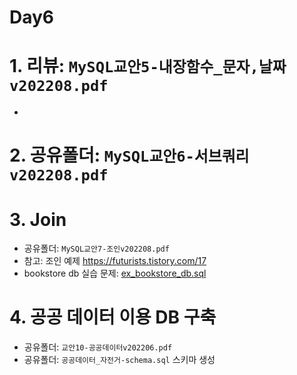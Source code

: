 # Day6

# 1. 리뷰: `MySQL교안5-내장함수_문자,날짜v202208.pdf`
 - 
# 2. 공유폴더: `MySQL교안6-서브쿼리v202208.pdf`

# 3. Join
 - 공유폴더: `MySQL교안7-조인v202208.pdf`
 - 참고: 조인 예제 https://futurists.tistory.com/17
 - bookstore db 실습 문제: [ex_bookstore_db.sql](ex_bookstore_db.sql)

# 4. 공공 데이터 이용 DB 구축
 - 공유폴더: `교안10-공공데이터v202206.pdf`
 - 공유폴더: `공공데이터_자전거-schema.sql` 스키마 생성
